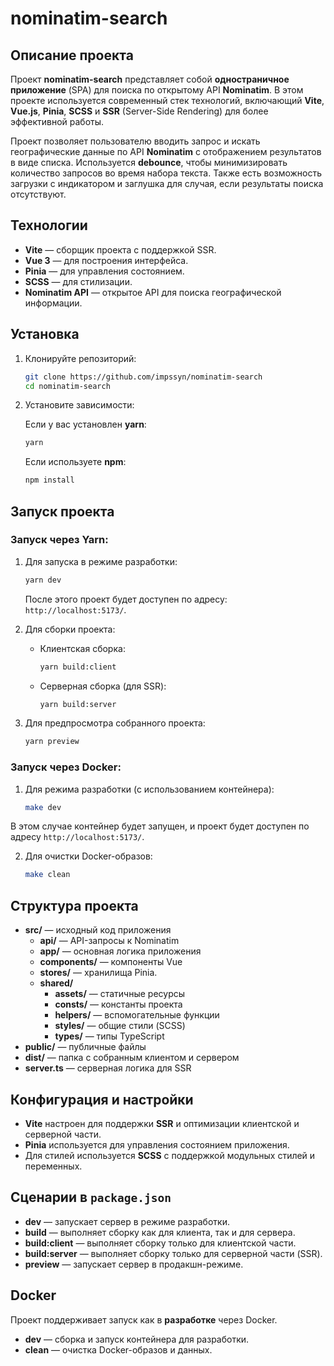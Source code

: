 # nominatim-search

## Описание проекта

Проект **nominatim-search** представляет собой **одностраничное приложение** (SPA) для поиска по открытому API **Nominatim**. В этом проекте используется современный стек технологий, включающий **Vite**, **Vue.js**, **Pinia**, **SCSS** и **SSR** (Server-Side Rendering) для более эффективной работы.

Проект позволяет пользователю вводить запрос и искать географические данные по API **Nominatim** с отображением результатов в виде списка. Используется **debounce**, чтобы минимизировать количество запросов во время набора текста. Также есть возможность загрузки с индикатором и заглушка для случая, если результаты поиска отсутствуют.

## Технологии

- **Vite** — сборщик проекта с поддержкой SSR.
- **Vue 3** — для построения интерфейса.
- **Pinia** — для управления состоянием.
- **SCSS** — для стилизации.
- **Nominatim API** — открытое API для поиска географической информации.

## Установка

1. Клонируйте репозиторий:

   ```bash
   git clone https://github.com/impssyn/nominatim-search
   cd nominatim-search
   ```

2. Установите зависимости:

   Если у вас установлен **yarn**:

   ```bash
   yarn
   ```

   Если используете **npm**:

   ```bash
   npm install
   ```

## Запуск проекта

### Запуск через **Yarn**:

1. Для запуска в режиме разработки:

   ```bash
   yarn dev
   ```

   После этого проект будет доступен по адресу: `http://localhost:5173/`.

2. Для сборки проекта:

   - Клиентская сборка:

     ```bash
     yarn build:client
     ```

   - Серверная сборка (для SSR):

     ```bash
     yarn build:server
     ```

3. Для предпросмотра собранного проекта:

   ```bash
   yarn preview
   ```

### Запуск через **Docker**:

1. Для режима разработки (с использованием контейнера):

   ```bash
   make dev
   ```

В этом случае контейнер будет запущен, и проект будет доступен по адресу `http://localhost:5173/`.

2. Для очистки Docker-образов:

   ```bash
   make clean
   ```

## Структура проекта

- **src/** — исходный код приложения
  - **api/** — API-запросы к Nominatim
  - **app/** — основная логика приложения
  - **components/** — компоненты Vue
  - **stores/** — хранилища Pinia.
  - **shared/**
    - **assets/** — статичные ресурсы
    - **consts/** — константы проекта
    - **helpers/** — вспомогательные функции
    - **styles/** — общие стили (SCSS)
    - **types/** — типы TypeScript
- **public/** — публичные файлы
- **dist/** — папка с собранным клиентом и сервером
- **server.ts** — серверная логика для SSR

## Конфигурация и настройки

- **Vite** настроен для поддержки **SSR** и оптимизации клиентской и серверной части.
- **Pinia** используется для управления состоянием приложения.
- Для стилей используется **SCSS** с поддержкой модульных стилей и переменных.

## Сценарии в `package.json`

- **dev** — запускает сервер в режиме разработки.
- **build** — выполняет сборку как для клиента, так и для сервера.
- **build:client** — выполняет сборку только для клиентской части.
- **build:server** — выполняет сборку только для серверной части (SSR).
- **preview** — запускает сервер в продакшн-режиме.

## Docker

Проект поддерживает запуск как в **разработке** через Docker.

- **dev** — сборка и запуск контейнера для разработки.
- **clean** — очистка Docker-образов и данных.
